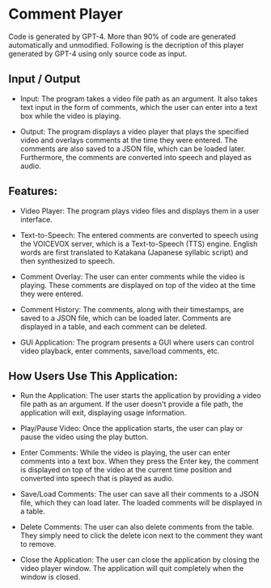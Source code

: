 # Comment Player

Code is generated by GPT-4. More than 90% of code are generated automatically and unmodified.
Following is the decription of this player generated by GPT-4 using only source code as input.

## Input / Output
* Input: The program takes a video file path as an argument. It also takes text input in the form of comments, which the user can enter into a text box while the video is playing.

* Output: The program displays a video player that plays the specified video and overlays comments at the time they were entered. The comments are also saved to a JSON file, which can be loaded later. Furthermore, the comments are converted into speech and played as audio.

## Features:

* Video Player: The program plays video files and displays them in a user interface.

* Text-to-Speech: The entered comments are converted to speech using the VOICEVOX server, which is a Text-to-Speech (TTS) engine. English words are first translated to Katakana (Japanese syllabic script) and then synthesized to speech.

* Comment Overlay: The user can enter comments while the video is playing. These comments are displayed on top of the video at the time they were entered.

* Comment History: The comments, along with their timestamps, are saved to a JSON file, which can be loaded later. Comments are displayed in a table, and each comment can be deleted.

* GUI Application: The program presents a GUI where users can control video playback, enter comments, save/load comments, etc.

## How Users Use This Application:

* Run the Application: The user starts the application by providing a video file path as an argument. If the user doesn't provide a file path, the application will exit, displaying usage information.

* Play/Pause Video: Once the application starts, the user can play or pause the video using the play button.

* Enter Comments: While the video is playing, the user can enter comments into a text box. When they press the Enter key, the comment is displayed on top of the video at the current time position and converted into speech that is played as audio.

* Save/Load Comments: The user can save all their comments to a JSON file, which they can load later. The loaded comments will be displayed in a table.

* Delete Comments: The user can also delete comments from the table. They simply need to click the delete icon next to the comment they want to remove.

* Close the Application: The user can close the application by closing the video player window. The application will quit completely when the window is closed.